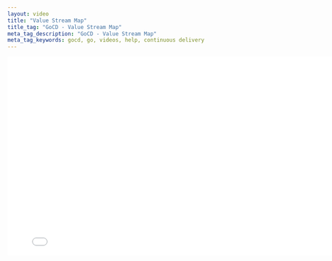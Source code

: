 ```yaml
---
layout: video
title: "Value Stream Map"
title_tag: "GoCD - Value Stream Map"
meta_tag_description: "GoCD - Value Stream Map"
meta_tag_keywords: gocd, go, videos, help, continuous delivery
---
```


<iframe src="//fast.wistia.net/embed/iframe/fqot7qptv2" allowtransparency="true" frameborder="0" scrolling="no" class="wistia_embed" name="wistia_embed" allowfullscreen mozallowfullscreen webkitallowfullscreen oallowfullscreen msallowfullscreen width="800" height="450"></iframe>
